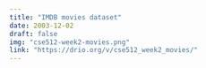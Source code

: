 ```yaml
---
title: "IMDB movies dataset"
date: 2003-12-02
draft: false
img: "cse512-week2-movies.png"
link: "https://drio.org/v/cse512_week2_movies/"
---
```


